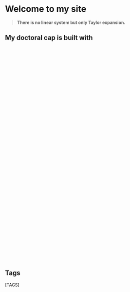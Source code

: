 # Welcome to my site

> **There is no linear system but only Taylor expansion.**

## My doctoral cap is built with

<script src="//cdn.wordart.com/wordart.min.js" async defer></script>
<div style="width: 700px; height: 700px;" data-wordart-src="//cdn.wordart.com/json/p3940eelams4" data-wordart-show-attribution></div>

## Tags

[TAGS]
